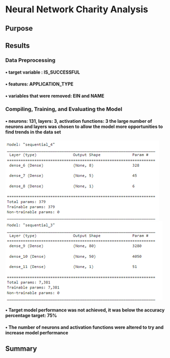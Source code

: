 # Neural Network Charity Analysis

## Purpose

## Results

### Data Preprocessing

#### •	target variable : IS_SUCCESSFUL
#### •	features: APPLICATION_TYPE
#### •	variables that were removed: EIN and NAME

### Compiling, Training, and Evaluating the Model

#### • neurons: 131, layers: 3, activation functions: 3 the large number of neurons and layers was chosen to allow the model more opportunities to find trends in the data set
![Resources/del1](Resources/del1.png)
![Resources/del3](Resources/del3.png)

#### • Target model performance was not achieved, it was below the accuracy percentage target: 75%
#### • The number of neurons and activation functions were altered to try and increase model performance

## Summary
